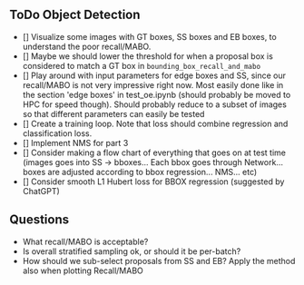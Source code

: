 ## ToDo Object Detection
- [] Visualize some images with GT boxes, SS boxes and EB boxes, to understand the poor recall/MABO.
- [] Maybe we should lower the threshold for when a proposal box is considered to match a GT box in `bounding_box_recall_and_mabo`
- [] Play around with input parameters for edge boxes and SS, since our recall/MABO is not very impressive right now. Most easily done like in the section 'edge boxes' in test_oe.ipynb (should probably be moved to HPC for speed though). Should probably reduce to a subset of images so that different parameters can easily be tested
- [] Create a training loop. Note that loss should combine regression and classification loss.
- [] Implement NMS for part 3
- [] Consider making a flow chart of everything that goes on at test time (images goes into SS -> bboxes... Each bbox goes through Network... boxes are adjusted according to bbox regression... NMS... etc)
- [] Consider smooth L1 Hubert loss for BBOX regression (suggested by ChatGPT)


## Questions
- What recall/MABO is acceptable?
- Is overall stratified sampling ok, or should it be per-batch?
- How should we sub-select proposals from SS and EB? Apply the method also when plotting Recall/MABO